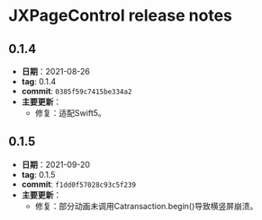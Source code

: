 # JXPageControl release notes

## 0.1.4
* **日期**：2021-08-26
* **tag**: 0.1.4
* **commit**:  `0385f59c7415be334a2`
* **主要更新**：
    * 修复：适配Swift5。


## 0.1.5
* **日期**：2021-09-20
* **tag**: 0.1.5
* **commit**:  `f1dd0f57028c93c5f239`
* **主要更新**：
    * 修复：部分动画未调用Catransaction.begin()导致横竖屏崩溃。
